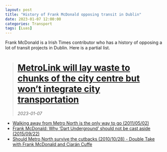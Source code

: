 ```yaml
---
layout: post
title: "History of Frank McDonald opposing transit in Dublin"
date: 2023-01-07 12:00:00
categories: Transport
tags: [Luas]
---
```


Frank McDonald is a Irish Times contributor who has a history of opposing a lot of transit projects in Dublin. Here is a partial list.

> # [MetroLink will lay waste to chunks of the city centre but won’t integrate city transportation](https://www.irishtimes.com/opinion/2023/01/07/metrolink-will-lay-waste-to-chunks-of-the-city-centre-but-wont-integrate-city-transportation/)
> *2023-01-07*

- [Walking away from Metro North is the only way to go (2011/05/02)](https://www.irishtimes.com/opinion/walking-away-from-metro-north-is-the-only-way-to-go-1.560517)
- [Frank McDonald: Why ‘Dart Underground’ should not be cast aside (2015/09/22)](https://www.irishtimes.com/opinion/frank-mcdonald-why-dart-underground-should-not-be-cast-aside-1.2360466)
- [Should Metro North survive the cutbacks (2010/10/28) - Double Take with Frank McDonald and Ciarán Cuffe](https://www.irishtimes.com/opinion/should-metro-north-survive-the-cutbacks-1.669336)
